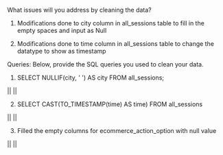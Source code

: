 What issues will you address by cleaning the data?

1.	Modifications done to city column in all_sessions table to fill in the empty spaces and input as Null

2.  Modifications done to time column in all_sessions table to change the datatype to show as timestamp


Queries:
Below, provide the SQL queries you used to clean your data.

1. SELECT NULLIF(city, ' ') AS city FROM all_sessions;
   
||
||


   


2. SELECT CAST(TO_TIMESTAMP(time) AS time) FROM all_sessions

   

||
||

3. Filled the empty columns for ecommerce_action_option with null value

||
||
